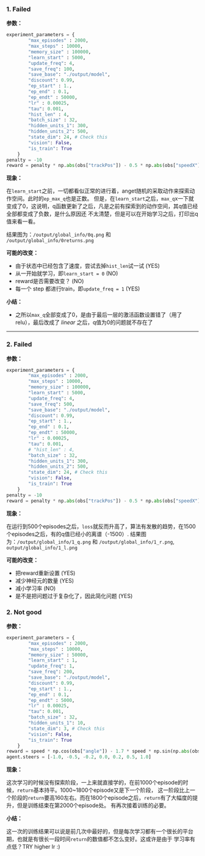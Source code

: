 ### 1. Failed
**参数：**
```python
experiment_parameters = {
        "max_episodes" : 2000,
        "max_steps" : 10000,
        "memory_size" : 100000,
        "learn_start" : 5000,
        "update_freq": 4,
        "save_freq": 100,
        "save_base": "./output/model",
        "discount": 0.99,
        "ep_start" : 1.,
        "ep_end" : 0.1,
        "ep_endt" : 50000,
        "lr" : 0.00025,
        "tau": 0.001,
        "hist_len" : 4,
        "batch_size" : 32,
        "hidden_units_1": 300,
        "hidden_units_2": 500,
        "state_dim": 24, # Check this
        "vision": False,
        "is_train": True
    }
penalty = -10
reward = penalty * np.abs(obs["trackPos"]) - 0.5 * np.abs(obs["speedX"] * np.sin(obs["angle"]))
```
**现象：**

在`learn_start`之前，一切都看似正常的进行着，anget随机的采取动作来探索动作空间。此时的`ep_max_q`也是正数。
但是，在`learn_start`之后，`max_q`x一下就变成了0，这说明，q函数更新了之后，凡是之前有探索到的动作空间，其q值已经全部都变成了负数，是什么原因还
不太清楚，但是可以在开始学习之后，打印出q值来看一看。

结果图为：`/output/global_info/0q.png` 和 `/output/global_info/0returns.png`

**可能的改变：**

- 由于状态中已经包含了速度，尝试去掉`hist_len`试一试 (YES)
- 从一开始就学习，即`learn_start = 0` (NO)
- reward是否需要改变？ (NO)
- 每一个 step 都进行train，即`update_freq = 1` (YES)


**小结：**
- 之所以`max_q`全部变成了0，是由于最后一层的激活函数设置错了（用了relu），最后改成了 *linear* 之后，q值为0的问题就不存在了

-----

### 2. Failed
**参数：**
```python
experiment_parameters = {
        "max_episodes" : 2000,
        "max_steps" : 10000,
        "memory_size" : 100000,
        "learn_start" : 5000,
        "update_freq": 4,
        "save_freq": 500,
        "save_base": "./output/model",
        "discount": 0.99,
        "ep_start" : 1.,
        "ep_end" : 0.1,
        "ep_endt" : 50000,
        "lr" : 0.00025,
        "tau": 0.001,
        # "hist_len" : 4,
        "batch_size" : 32,
        "hidden_units_1": 300,
        "hidden_units_2": 500,
        "state_dim": 24, # Check this
        "vision": False,
        "is_train": True
    }
penalty = -10
reward = penalty * np.abs(obs["trackPos"]) - 0.5 * np.abs(obs["speedX"] * np.sin(obs["angle"]))
```
**现象：**

在运行到500个episodes之后，`loss`就反而升高了，算法有发散的趋势，在1500个episodes之后，有的q值已经小的离谱（-1500）.
结果图为：`/output/global_info/1_q.png` 和 `/output/global_info/1_r.png`, `output/global_info/1_l.png`


**可能的改变：**

- 把reward重新设置 (YES)
- 减少神经元的数量 (YES)
- 减小学习率 (NO)
- 是不是把问题过于复杂化了，因此简化问题 (YES)


### 2. Not good
**参数：**
```python
experiment_parameters = {
        "max_episodes" : 2000,
        "max_steps" : 10000,
        "memory_size" : 50000,
        "learn_start" : 1,
        "update_freq": 1,
        "save_freq": 200,
        "save_base": "./output/model",
        "discount": 0.99,
        "ep_start" : 1.,
        "ep_end" : 0.1,
        "ep_endt" : 5000,
        "lr" : 0.00025,
        "tau": 0.001,
        "batch_size" : 32,
        "hidden_units_1": 10,
        "state_dim": 3, # Check this
        "vision": False,
        "is_train": True
    }
reward = speed * np.cos(obs["angle"]) - 1.7 * speed * np.sin(np.abs(obs["angle"])) - speed * np.abs(obs["trackPos"]) 
agent.steers = [-1.0, -0.5, -0.2, 0.0, 0.2, 0.5, 1.0]
```

**现象：**

这次学习的时候没有探索阶段，一上来就直接学的，在前1000个episode的时候，`return`基本持平。1000~1800个episode又是下一个阶段，
这一阶段比上一个阶段的`return`要高160左右。而在1800个episode之后，`return`有了大幅度的提升，但是训练结束在第2000个episode处。
有再次接着训练的必要。

**小结：**

这一次的训练结果可以说是前几次中最好的，但是每次学习都有一个很长的平台期，也就是有很长一段时间`return`的数值都不怎么变好。这或许是由于
学习率有点低？TRY higher lr :)


